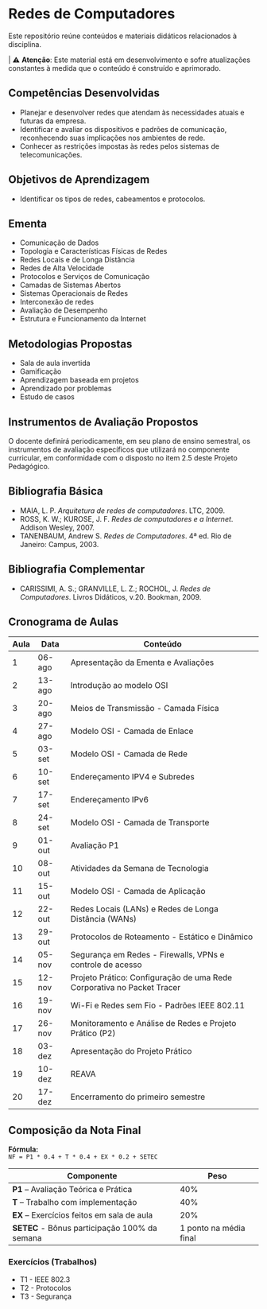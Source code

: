 # Redes de Computadores

Este repositório reúne conteúdos e materiais didáticos relacionados à disciplina.

| ⚠️ **Atenção**: Este material está em desenvolvimento e sofre atualizações constantes à medida que o conteúdo é construído e aprimorado.


## Competências Desenvolvidas

- Planejar e desenvolver redes que atendam às necessidades atuais e futuras da empresa.  
- Identificar e avaliar os dispositivos e padrões de comunicação, reconhecendo suas implicações nos ambientes de rede.  
- Conhecer as restrições impostas às redes pelos sistemas de telecomunicações.  


## Objetivos de Aprendizagem

- Identificar os tipos de redes, cabeamentos e protocolos.  


## Ementa

- Comunicação de Dados  
- Topologia e Características Físicas de Redes  
- Redes Locais e de Longa Distância  
- Redes de Alta Velocidade  
- Protocolos e Serviços de Comunicação  
- Camadas de Sistemas Abertos  
- Sistemas Operacionais de Redes  
- Interconexão de redes  
- Avaliação de Desempenho  
- Estrutura e Funcionamento da Internet  


## Metodologias Propostas

- Sala de aula invertida  
- Gamificação  
- Aprendizagem baseada em projetos  
- Aprendizado por problemas  
- Estudo de casos  


## Instrumentos de Avaliação Propostos

O docente definirá periodicamente, em seu plano de ensino semestral, os instrumentos de avaliação específicos que utilizará no componente curricular, em conformidade com o disposto no item 2.5 deste Projeto Pedagógico.


## Bibliografia Básica

- MAIA, L. P. *Arquitetura de redes de computadores*. LTC, 2009.  
- ROSS, K. W.; KUROSE, J. F. *Redes de computadores e a Internet*. Addison Wesley, 2007.  
- TANENBAUM, Andrew S. *Redes de Computadores*. 4ª ed. Rio de Janeiro: Campus, 2003.  


## Bibliografia Complementar

- CARISSIMI, A. S.; GRANVILLE, L. Z.; ROCHOL, J. *Redes de Computadores*. Livros Didáticos, v.20. Bookman, 2009.  

## Cronograma de Aulas

| Aula | Data      | Conteúdo                                                                 |
|------|-----------|--------------------------------------------------------------------------|
| 1    | 06-ago    | Apresentação da Ementa e Avaliações                                      |
| 2    | 13-ago    | Introdução ao modelo OSI                                                 |
| 3    | 20-ago    | Meios de Transmissão - Camada Física                                     |
| 4    | 27-ago    | Modelo OSI - Camada de Enlace                                            |
| 5    | 03-set    | Modelo OSI - Camada de Rede                                              |
| 6    | 10-set    | Endereçamento IPV4 e Subredes                                            |
| 7    | 17-set    | Endereçamento IPv6                                                       |
| 8    | 24-set    | Modelo OSI - Camada de Transporte                                        |
| 9    | 01-out    | Avaliação P1                                                             |
| 10   | 08-out    | Atividades da Semana de Tecnologia                                       |
| 11   | 15-out    | Modelo OSI - Camada de Aplicação                                         |
| 12   | 22-out    | Redes Locais (LANs) e Redes de Longa Distância (WANs)                    |
| 13   | 29-out    | Protocolos de Roteamento - Estático e Dinâmico                           |
| 14   | 05-nov    | Segurança em Redes - Firewalls, VPNs e controle de acesso                |
| 15   | 12-nov    | Projeto Prático: Configuração de uma Rede Corporativa no Packet Tracer   |
| 16   | 19-nov    | Wi-Fi e Redes sem Fio - Padrões IEEE 802.11                              |
| 17   | 26-nov    | Monitoramento e Análise de Redes e Projeto Prático (P2)                  |
| 18   | 03-dez    | Apresentação do Projeto Prático                                          |
| 19   | 10-dez    | REAVA                                                                    |
| 20   | 17-dez    | Encerramento do primeiro semestre                                        |


## Composição da Nota Final

**Fórmula:**  
`NF = P1 * 0.4 + T * 0.4 + EX * 0.2 + SETEC`

| Componente                  | Peso  |
|----------------------------|-------|
| **P1** – Avaliação Teórica e Prática       | 40%   |
| **T** – Trabalho com implementação          | 40%   |
| **EX** – Exercícios feitos em sala de aula | 20%   |
| **SETEC** - Bônus participação 100% da semana | 1 ponto na média final |

### Exercícios (Trabalhos)

- T1 - IEEE 802.3
- T2 - Protocolos
- T3 - Segurança
